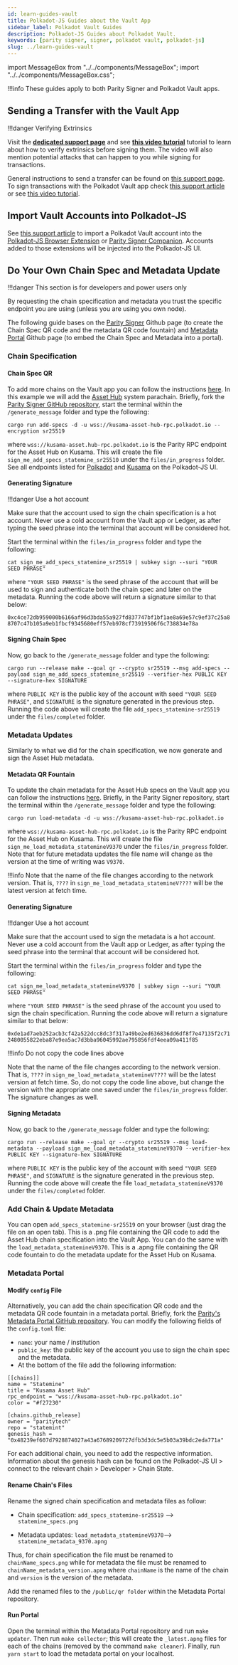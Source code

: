 ```yaml
---
id: learn-guides-vault
title: Polkadot-JS Guides about the Vault App
sidebar_label: Polkadot Vault Guides
description: Polkadot-JS Guides about Polkadot Vault.
keywords: [parity signer, signer, polkadot vault, polkadot-js]
slug: ../learn-guides-vault
---
```


import MessageBox from "../../components/MessageBox"; import "../../components/MessageBox.css";

<MessageBox message="Polkadot-JS is for developers and power users only. If you need help using the Polkadot-JS UI, you can contact the
[Polkadot Support Team](https://support.polkadot.network/support/home). For more user-friendly tools
see the [wallets](./wallets-index), [apps](./apps-index) and [dashboard](./dashboards-index) pages." />

!!!info
These guides apply to both Parity Signer and Polkadot Vault apps.



## Sending a Transfer with the Vault App

!!!danger Verifying Extrinsics

Visit the
[**dedicated support page**](https://support.polkadot.network/support/solutions/articles/65000179161-how-can-i-verify-what-extrinsic-i-m-signing-#Verify-an-extrinsic-using-Ledger)
and see [**this video tutorial**](https://youtu.be/bxMs-9fBtFk?t=360) tutorial to learn about how to
verify extrinsics before signing them. The video will also mention potential attacks that can happen
to you while signing for transactions.



General instructions to send a transfer can be found on
[this support page](https://support.polkadot.network/support/solutions/articles/65000170304-how-to-send-transfer-funds-out-of-your-dot-account-on-the-polkadot-js-ui).
To sign transactions with the Polkadot Vault app check
[this support article](https://support.polkadot.network/support/solutions/articles/65000182000-how-to-sign-a-transaction-in-parity-signer)
or see [this video tutorial](https://youtu.be/gbvrHzr4EDY?t=281).

## Import Vault Accounts into Polkadot-JS

See
[this support article](https://support.polkadot.network/support/solutions/articles/65000184118-polkadot-vault-how-to-add-your-account-on-polkadot-js-ui)
to import a Polkadot Vault account into the
[Polkadot-JS Browser Extension](../general/polkadotjs.md#polkadot-js-extension) or
[Parity Signer Companion](https://chrome.google.com/webstore/detail/parity-signer-companion/damllfnhhcbmclmjilomenbhkappdjgb).
Accounts added to those extensions will be injected into the Polkadot-JS UI.

## Do Your Own Chain Spec and Metadata Update

!!!danger This section is for developers and power users only

By requesting the chain specification and metadata you trust the specific endpoint you are using
(unless you are using you own node).



The following guide bases on the [Parity Signer](https://github.com/paritytech/parity-signer) Github
page (to create the Chain Spec QR code and the metadata QR code fountain) and
[Metadata Portal](https://github.com/paritytech/metadata-portal) Github page (to embed the Chain
Spec and Metadata into a portal).

### Chain Specification

#### Chain Spec QR

To add more chains on the Vault app you can follow the instructions
[here](https://paritytech.github.io/parity-signer/tutorials/Add-New-Network.html#add-network-specs).
In this example we will add the [Asset Hub](../learn/learn-assets.md) system parachain. Briefly,
fork the [Parity Signer GitHub repository](https://github.com/paritytech/parity-signer), start the
terminal within the `/generate_message` folder and type the following:

`cargo run add-specs -d -u wss://kusama-asset-hub-rpc.polkadot.io --encryption sr25519`

where `wss://kusama-asset.hub-rpc.polkadot.io` is the Parity RPC endpoint for the Asset Hub on
Kusama. This will create the file `sign_me_add_specs_statemine_sr25510` under the
`files/in_progress` folder. See all endpoints listed for
[Polkadot](https://github.com/polkadot-js/apps/blob/089fd77b14169749e35e073a93f7e7276963009c/packages/apps-config/src/endpoints/productionRelayPolkadot.ts)
and
[Kusama](https://github.com/polkadot-js/apps/blob/089fd77b14169749e35e073a93f7e7276963009c/packages/apps-config/src/endpoints/productionRelayKusama.ts)
on the Polkadot-JS UI.

#### Generating Signature

!!!danger Use a hot account

Make sure that the account used to sign the chain specification is a hot account. Never use a cold
account from the Vault app or Ledger, as after typing the seed phrase into the terminal that account
will be considered hot.



Start the terminal within the `files/in_progress` folder and type the following:

`cat sign_me_add_specs_statemine_sr25519 | subkey sign --suri "YOUR SEED PHRASE"`

where `"YOUR SEED PHRASE"` is the seed phrase of the account that will be used to sign and
authenticate both the chain spec and later on the metadata. Running the code above will return a
signature similar to that below:

`0xc4ce72db959000b6166af96d3bda55a927fd837747bf1bf1ae8a69e57c9ef37c25a88707c47b105a9eb1fbcf9345680eff57eb978cf73919506f6c738834e78a`

#### Signing Chain Spec

Now, go back to the `/generate_message` folder and type the following:

`cargo run --release make --goal qr --crypto sr25519 --msg add-specs --payload sign_me_add_specs_statemine_sr25519 --verifier-hex PUBLIC KEY --signature-hex SIGNATURE`

where `PUBLIC KEY` is the public key of the account with seed `"YOUR SEED PHRASE"`, and `SIGNATURE`
is the signature generated in the previous step. Running the code above will create the file
`add_specs_statemine-sr25519` under the `files/completed` folder.

### Metadata Updates

Similarly to what we did for the chain specification, we now generate and sign the Asset Hub
metadata.

#### Metadata QR Fountain

To update the chain metadata for the Asset Hub specs on the Vault app you can follow the
instructions
[here](https://paritytech.github.io/parity-signer/tutorials/Add-New-Network.html#add-network-metadata).
Briefly, in the Parity Signer repository, start the terminal within the `/generate_message` folder
and type the following:

`cargo run load-metadata -d -u wss://kusama-asset-hub-rpc.polkadot.io`

where `wss://kusama-asset-hub-rpc.polkadot.io` is the Parity RPC endpoint for the Asset Hub on
Kusama. This will create the file `sign_me_load_metadata_statemineV9370` under the
`files/in_progress` folder. Note that for future metadata updates the file name will change as the
version at the time of writing was `V9370`.

!!!info
Note that the name of the file changes according to the network version. That is, `????` in
`sign_me_load_metadata_statemineV????` will be the latest version at fetch time.



#### Generating Signature

!!!danger Use a hot account

Make sure that the account used to sign the metadata is a hot account. Never use a cold account from
the Vault app or Ledger, as after typing the seed phrase into the terminal that account will be
considered hot.



Start the terminal within the `files/in_progress` folder and type the following:

`cat sign_me_load_metadata_statemineV9370 | subkey sign --suri "YOUR SEED PHRASE"`

where `"YOUR SEED PHRASE"` is the seed phrase of the account you used to sign the chain
specification. Running the code above will return a signature similar to that below:

`0xde1ad7aeb252acb3cf42a522dcc8dc3f317a49be2ed636836dd6df8f7e47135f2c712480055822eba87e9ea5ac7d3bba96045992ae795856fdf4eea09a411f85`

!!!info Do not copy the code lines above

Note that the name of the file changes according to the network version. That is, `????` in
`sign_me_load_metadata_statemineV????` will be the latest version at fetch time. So, do not copy the
code line above, but change the version with the appropriate one saved under the `files/in_progress`
folder. The signature changes as well.



#### Signing Metadata

Now, go back to the `/generate_message` folder and type the following:

`cargo run --release make --goal qr --crypto sr25519 --msg load-metadata --payload sign_me_load_metadata_statemineV9370 --verifier-hex PUBLIC KEY --signature-hex SIGNATURE`

where `PUBLIC KEY` is the public key of the account with seed `"YOUR SEED PHRASE"`, and `SIGNATURE`
is the signature generated in the previous step. Running the code above will create the file
`load_metadata_statemineV9370` under the `files/completed` folder.

### Add Chain & Update Metadata

You can open `add_specs_statemine-sr25519` on your browser (just drag the file on an open tab). This
is a .png file containing the QR code to add the Asset Hub chain specification into the Vault App.
You can do the same with the `load_metadata_statemineV9370`. This is a .apng file containing the QR
code fountain to do the metadata update for the Asset Hub on Kusama.

### Metadata Portal

#### Modify `config` File

Alternatively, you can add the chain specification QR code and the metadata QR code fountain in a
metadata portal. Briefly, fork the
[Parity's Metadata Portal GitHub repository](https://github.com/paritytech/metadata-portal). You can
modify the following fields of the `config.toml` file:

- `name`: your name / institution
- `public_key`: the public key of the account you use to sign the chain spec and the metadata.
- At the bottom of the file add the following information:

```
[[chains]]
name = "Statemine"
title = "Kusama Asset Hub"
rpc_endpoint = "wss://kusama-asset-hub-rpc.polkadot.io"
color = "#f27230"

[chains.github_release]
owner = "paritytech"
repo = "statemint"
genesis_hash = "0x48239ef607d7928874027a43a67689209727dfb3d3dc5e5b03a39bdc2eda771a"
```

For each additional chain, you need to add the respective information. Information about the genesis
hash can be found on the Polkadot-JS UI > connect to the relevant chain > Developer > Chain State.

#### Rename Chain's Files

Rename the signed chain specification and metadata files as follow:

- Chain specification: `add_specs_statemine-sr25519` --> `statemine_specs.png`

- Metadata updates: `load_metadata_statemineV9370`--> `statemine_metadata_9370.apng`

Thus, for chain specification the file must be renamed to `chainName_specs.png` while for metadata
the file must be renamed to `chainName_metadata_version.apng` where `chainName` is the name of the
chain and `version` is the version of the metadata.

Add the renamed files to the `/public/qr folder` within the Metadata Portal repository.

#### Run Portal

Open the terminal within the Metadata Portal repository and run `make updater`. Then run
`make collector`; this will create the `_latest.apng` files for each of the chains (removed by the
command `make cleaner`). Finally, run `yarn start` to load the metadata portal on your localhost.
